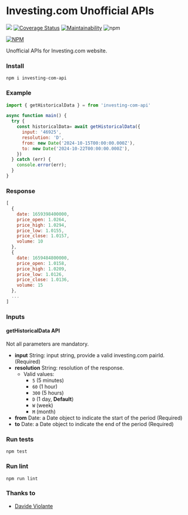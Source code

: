 # Investing.com Unofficial APIs
[![](https://github.com/davideviolante/investing-com-api/workflows/Node.js%20CI/badge.svg)](https://github.com/DavideViolante/investing-com-api/actions?query=workflow%3A"Node.js+CI") [![Coverage Status](https://coveralls.io/repos/github/DavideViolante/investing-com-api/badge.svg?branch=master)](https://coveralls.io/github/DavideViolante/investing-com-api?branch=master) [![Maintainability](https://api.codeclimate.com/v1/badges/ce48adbd97ff85557918/maintainability)](https://codeclimate.com/github/DavideViolante/investing-com-api/maintainability) ![npm](https://img.shields.io/npm/dm/investing-com-api)

[![NPM](https://nodei.co/npm/investing-com-api.png)](https://nodei.co/npm/investing-com-api/)

Unofficial APIs for Investing.com website.

### Install
`npm i investing-com-api`

### Example
```js
import { getHistoricalData } = from 'investing-com-api'

async function main() {
  try {
    const historicalData= await getHistoricalData({
      input: '46925',
      resolution: 'D',
      from: new Date('2024-10-15T00:00:00.000Z'),
      to: new Date('2024-10-22T00:00:00.000Z'),
    })
  } catch (err) {
    console.error(err);
  }
}
```

### Response
```js
[
  {
    date: 1659398400000,
    price_open: 1.0264,
    price_high: 1.0294,
    price_low: 1.0155,
    price_close: 1.0157,
    volume: 10
  },
  {
    date: 1659484800000,
    price_open: 1.0158,
    price_high: 1.0209,
    price_low: 1.0126,
    price_close: 1.0136,
    volume: 15
  },
  ...
]
```


### Inputs

#### getHistoricalData API
Not all parameters are mandatory.

- **input** String: input string, provide a valid investing.com pairId. (Required)
- **resolution** String: resolution of the response.
  - Valid values: 
    - `5` (5 minutes)
    - `60` (1 hour)
    - `300` (5 hours)
    - `D` (1 day, **Default**)
    - `W` (week)
    - `M` (month)
- **from** Date: a Date object to indicate the start of the period (Required)
- **to** Date: a Date object to indicate the end of the period (Required)

### Run tests
`npm test`

### Run lint
`npm run lint`

### Thanks to
- [Davide Violante](https://github.com/DavideViolante/)
